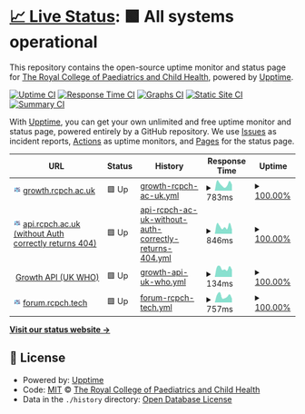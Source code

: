 # [📈 Live Status](https://rcpch.github.io/digital-growth-charts-upptime): <!--live status--> **🟩 All systems operational**

This repository contains the open-source uptime monitor and status page for [The Royal College of Paediatrics and Child Health](https://rcpch.ac.uk), powered by [Upptime](https://github.com/upptime/upptime).

[![Uptime CI](https://github.com/rcpch/digital-growth-charts-upptime/workflows/Uptime%20CI/badge.svg)](https://github.com/rcpch/digital-growth-charts-upptime/actions?query=workflow%3A%22Uptime+CI%22)
[![Response Time CI](https://github.com/rcpch/digital-growth-charts-upptime/workflows/Response%20Time%20CI/badge.svg)](https://github.com/rcpch/digital-growth-charts-upptime/actions?query=workflow%3A%22Response+Time+CI%22)
[![Graphs CI](https://github.com/rcpch/digital-growth-charts-upptime/workflows/Graphs%20CI/badge.svg)](https://github.com/rcpch/digital-growth-charts-upptime/actions?query=workflow%3A%22Graphs+CI%22)
[![Static Site CI](https://github.com/rcpch/digital-growth-charts-upptime/workflows/Static%20Site%20CI/badge.svg)](https://github.com/rcpch/digital-growth-charts-upptime/actions?query=workflow%3A%22Static+Site+CI%22)
[![Summary CI](https://github.com/rcpch/digital-growth-charts-upptime/workflows/Summary%20CI/badge.svg)](https://github.com/rcpch/digital-growth-charts-upptime/actions?query=workflow%3A%22Summary+CI%22)

With [Upptime](https://upptime.js.org), you can get your own unlimited and free uptime monitor and status page, powered entirely by a GitHub repository. We use [Issues](https://github.com/rcpch/digital-growth-charts-upptime/issues) as incident reports, [Actions](https://github.com/rcpch/digital-growth-charts-upptime/actions) as uptime monitors, and [Pages](https://rcpch.github.io/digital-growth-charts-upptime) for the status page.

<!--start: status pages-->
<!-- This summary is generated by Upptime (https://github.com/upptime/upptime) -->
<!-- Do not edit this manually, your changes will be overwritten -->
<!-- prettier-ignore -->
| URL | Status | History | Response Time | Uptime |
| --- | ------ | ------- | ------------- | ------ |
| <img alt="" src="https://raw.githubusercontent.com/rcpch/digital-growth-charts-upptime/master/assets/rcpch192.png" height="13"> [growth.rcpch.ac.uk](https://growth.rcpch.ac.uk) | 🟩 Up | [growth-rcpch-ac-uk.yml](https://github.com/rcpch/digital-growth-charts-upptime/commits/HEAD/history/growth-rcpch-ac-uk.yml) | <details><summary><img alt="Response time graph" src="./graphs/growth-rcpch-ac-uk/response-time-week.png" height="20"> 783ms</summary><br><a href="https://rcpch.github.io/digital-growth-charts-upptime/history/growth-rcpch-ac-uk"><img alt="Response time 624" src="https://img.shields.io/endpoint?url=https%3A%2F%2Fraw.githubusercontent.com%2Frcpch%2Fdigital-growth-charts-upptime%2FHEAD%2Fapi%2Fgrowth-rcpch-ac-uk%2Fresponse-time.json"></a><br><a href="https://rcpch.github.io/digital-growth-charts-upptime/history/growth-rcpch-ac-uk"><img alt="24-hour response time 725" src="https://img.shields.io/endpoint?url=https%3A%2F%2Fraw.githubusercontent.com%2Frcpch%2Fdigital-growth-charts-upptime%2FHEAD%2Fapi%2Fgrowth-rcpch-ac-uk%2Fresponse-time-day.json"></a><br><a href="https://rcpch.github.io/digital-growth-charts-upptime/history/growth-rcpch-ac-uk"><img alt="7-day response time 783" src="https://img.shields.io/endpoint?url=https%3A%2F%2Fraw.githubusercontent.com%2Frcpch%2Fdigital-growth-charts-upptime%2FHEAD%2Fapi%2Fgrowth-rcpch-ac-uk%2Fresponse-time-week.json"></a><br><a href="https://rcpch.github.io/digital-growth-charts-upptime/history/growth-rcpch-ac-uk"><img alt="30-day response time 641" src="https://img.shields.io/endpoint?url=https%3A%2F%2Fraw.githubusercontent.com%2Frcpch%2Fdigital-growth-charts-upptime%2FHEAD%2Fapi%2Fgrowth-rcpch-ac-uk%2Fresponse-time-month.json"></a><br><a href="https://rcpch.github.io/digital-growth-charts-upptime/history/growth-rcpch-ac-uk"><img alt="1-year response time 648" src="https://img.shields.io/endpoint?url=https%3A%2F%2Fraw.githubusercontent.com%2Frcpch%2Fdigital-growth-charts-upptime%2FHEAD%2Fapi%2Fgrowth-rcpch-ac-uk%2Fresponse-time-year.json"></a></details> | <details><summary><a href="https://rcpch.github.io/digital-growth-charts-upptime/history/growth-rcpch-ac-uk">100.00%</a></summary><a href="https://rcpch.github.io/digital-growth-charts-upptime/history/growth-rcpch-ac-uk"><img alt="All-time uptime 99.89%" src="https://img.shields.io/endpoint?url=https%3A%2F%2Fraw.githubusercontent.com%2Frcpch%2Fdigital-growth-charts-upptime%2FHEAD%2Fapi%2Fgrowth-rcpch-ac-uk%2Fuptime.json"></a><br><a href="https://rcpch.github.io/digital-growth-charts-upptime/history/growth-rcpch-ac-uk"><img alt="24-hour uptime 100.00%" src="https://img.shields.io/endpoint?url=https%3A%2F%2Fraw.githubusercontent.com%2Frcpch%2Fdigital-growth-charts-upptime%2FHEAD%2Fapi%2Fgrowth-rcpch-ac-uk%2Fuptime-day.json"></a><br><a href="https://rcpch.github.io/digital-growth-charts-upptime/history/growth-rcpch-ac-uk"><img alt="7-day uptime 100.00%" src="https://img.shields.io/endpoint?url=https%3A%2F%2Fraw.githubusercontent.com%2Frcpch%2Fdigital-growth-charts-upptime%2FHEAD%2Fapi%2Fgrowth-rcpch-ac-uk%2Fuptime-week.json"></a><br><a href="https://rcpch.github.io/digital-growth-charts-upptime/history/growth-rcpch-ac-uk"><img alt="30-day uptime 100.00%" src="https://img.shields.io/endpoint?url=https%3A%2F%2Fraw.githubusercontent.com%2Frcpch%2Fdigital-growth-charts-upptime%2FHEAD%2Fapi%2Fgrowth-rcpch-ac-uk%2Fuptime-month.json"></a><br><a href="https://rcpch.github.io/digital-growth-charts-upptime/history/growth-rcpch-ac-uk"><img alt="1-year uptime 100.00%" src="https://img.shields.io/endpoint?url=https%3A%2F%2Fraw.githubusercontent.com%2Frcpch%2Fdigital-growth-charts-upptime%2FHEAD%2Fapi%2Fgrowth-rcpch-ac-uk%2Fuptime-year.json"></a></details>
| <img alt="" src="https://raw.githubusercontent.com/rcpch/digital-growth-charts-upptime/master/assets/rcpch192.png" height="13"> [api.rcpch.ac.uk (without Auth correctly returns 404)](https://api.rcpch.ac.uk/v1/growth) | 🟩 Up | [api-rcpch-ac-uk-without-auth-correctly-returns-404.yml](https://github.com/rcpch/digital-growth-charts-upptime/commits/HEAD/history/api-rcpch-ac-uk-without-auth-correctly-returns-404.yml) | <details><summary><img alt="Response time graph" src="./graphs/api-rcpch-ac-uk-without-auth-correctly-returns-404/response-time-week.png" height="20"> 846ms</summary><br><a href="https://rcpch.github.io/digital-growth-charts-upptime/history/api-rcpch-ac-uk-without-auth-correctly-returns-404"><img alt="Response time 810" src="https://img.shields.io/endpoint?url=https%3A%2F%2Fraw.githubusercontent.com%2Frcpch%2Fdigital-growth-charts-upptime%2FHEAD%2Fapi%2Fapi-rcpch-ac-uk-without-auth-correctly-returns-404%2Fresponse-time.json"></a><br><a href="https://rcpch.github.io/digital-growth-charts-upptime/history/api-rcpch-ac-uk-without-auth-correctly-returns-404"><img alt="24-hour response time 509" src="https://img.shields.io/endpoint?url=https%3A%2F%2Fraw.githubusercontent.com%2Frcpch%2Fdigital-growth-charts-upptime%2FHEAD%2Fapi%2Fapi-rcpch-ac-uk-without-auth-correctly-returns-404%2Fresponse-time-day.json"></a><br><a href="https://rcpch.github.io/digital-growth-charts-upptime/history/api-rcpch-ac-uk-without-auth-correctly-returns-404"><img alt="7-day response time 846" src="https://img.shields.io/endpoint?url=https%3A%2F%2Fraw.githubusercontent.com%2Frcpch%2Fdigital-growth-charts-upptime%2FHEAD%2Fapi%2Fapi-rcpch-ac-uk-without-auth-correctly-returns-404%2Fresponse-time-week.json"></a><br><a href="https://rcpch.github.io/digital-growth-charts-upptime/history/api-rcpch-ac-uk-without-auth-correctly-returns-404"><img alt="30-day response time 782" src="https://img.shields.io/endpoint?url=https%3A%2F%2Fraw.githubusercontent.com%2Frcpch%2Fdigital-growth-charts-upptime%2FHEAD%2Fapi%2Fapi-rcpch-ac-uk-without-auth-correctly-returns-404%2Fresponse-time-month.json"></a><br><a href="https://rcpch.github.io/digital-growth-charts-upptime/history/api-rcpch-ac-uk-without-auth-correctly-returns-404"><img alt="1-year response time 825" src="https://img.shields.io/endpoint?url=https%3A%2F%2Fraw.githubusercontent.com%2Frcpch%2Fdigital-growth-charts-upptime%2FHEAD%2Fapi%2Fapi-rcpch-ac-uk-without-auth-correctly-returns-404%2Fresponse-time-year.json"></a></details> | <details><summary><a href="https://rcpch.github.io/digital-growth-charts-upptime/history/api-rcpch-ac-uk-without-auth-correctly-returns-404">100.00%</a></summary><a href="https://rcpch.github.io/digital-growth-charts-upptime/history/api-rcpch-ac-uk-without-auth-correctly-returns-404"><img alt="All-time uptime 96.64%" src="https://img.shields.io/endpoint?url=https%3A%2F%2Fraw.githubusercontent.com%2Frcpch%2Fdigital-growth-charts-upptime%2FHEAD%2Fapi%2Fapi-rcpch-ac-uk-without-auth-correctly-returns-404%2Fuptime.json"></a><br><a href="https://rcpch.github.io/digital-growth-charts-upptime/history/api-rcpch-ac-uk-without-auth-correctly-returns-404"><img alt="24-hour uptime 100.00%" src="https://img.shields.io/endpoint?url=https%3A%2F%2Fraw.githubusercontent.com%2Frcpch%2Fdigital-growth-charts-upptime%2FHEAD%2Fapi%2Fapi-rcpch-ac-uk-without-auth-correctly-returns-404%2Fuptime-day.json"></a><br><a href="https://rcpch.github.io/digital-growth-charts-upptime/history/api-rcpch-ac-uk-without-auth-correctly-returns-404"><img alt="7-day uptime 100.00%" src="https://img.shields.io/endpoint?url=https%3A%2F%2Fraw.githubusercontent.com%2Frcpch%2Fdigital-growth-charts-upptime%2FHEAD%2Fapi%2Fapi-rcpch-ac-uk-without-auth-correctly-returns-404%2Fuptime-week.json"></a><br><a href="https://rcpch.github.io/digital-growth-charts-upptime/history/api-rcpch-ac-uk-without-auth-correctly-returns-404"><img alt="30-day uptime 100.00%" src="https://img.shields.io/endpoint?url=https%3A%2F%2Fraw.githubusercontent.com%2Frcpch%2Fdigital-growth-charts-upptime%2FHEAD%2Fapi%2Fapi-rcpch-ac-uk-without-auth-correctly-returns-404%2Fuptime-month.json"></a><br><a href="https://rcpch.github.io/digital-growth-charts-upptime/history/api-rcpch-ac-uk-without-auth-correctly-returns-404"><img alt="1-year uptime 100.00%" src="https://img.shields.io/endpoint?url=https%3A%2F%2Fraw.githubusercontent.com%2Frcpch%2Fdigital-growth-charts-upptime%2FHEAD%2Fapi%2Fapi-rcpch-ac-uk-without-auth-correctly-returns-404%2Fuptime-year.json"></a></details>
| <img alt="" src="https://icons.duckduckgo.com/ip3/api.rcpch.ac.uk.ico" height="13"> [Growth API (UK WHO)](https://api.rcpch.ac.uk/growth/v1/uk-who/calculation) | 🟩 Up | [growth-api-uk-who.yml](https://github.com/rcpch/digital-growth-charts-upptime/commits/HEAD/history/growth-api-uk-who.yml) | <details><summary><img alt="Response time graph" src="./graphs/growth-api-uk-who/response-time-week.png" height="20"> 134ms</summary><br><a href="https://rcpch.github.io/digital-growth-charts-upptime/history/growth-api-uk-who"><img alt="Response time 273" src="https://img.shields.io/endpoint?url=https%3A%2F%2Fraw.githubusercontent.com%2Frcpch%2Fdigital-growth-charts-upptime%2FHEAD%2Fapi%2Fgrowth-api-uk-who%2Fresponse-time.json"></a><br><a href="https://rcpch.github.io/digital-growth-charts-upptime/history/growth-api-uk-who"><img alt="24-hour response time 112" src="https://img.shields.io/endpoint?url=https%3A%2F%2Fraw.githubusercontent.com%2Frcpch%2Fdigital-growth-charts-upptime%2FHEAD%2Fapi%2Fgrowth-api-uk-who%2Fresponse-time-day.json"></a><br><a href="https://rcpch.github.io/digital-growth-charts-upptime/history/growth-api-uk-who"><img alt="7-day response time 134" src="https://img.shields.io/endpoint?url=https%3A%2F%2Fraw.githubusercontent.com%2Frcpch%2Fdigital-growth-charts-upptime%2FHEAD%2Fapi%2Fgrowth-api-uk-who%2Fresponse-time-week.json"></a><br><a href="https://rcpch.github.io/digital-growth-charts-upptime/history/growth-api-uk-who"><img alt="30-day response time 527" src="https://img.shields.io/endpoint?url=https%3A%2F%2Fraw.githubusercontent.com%2Frcpch%2Fdigital-growth-charts-upptime%2FHEAD%2Fapi%2Fgrowth-api-uk-who%2Fresponse-time-month.json"></a><br><a href="https://rcpch.github.io/digital-growth-charts-upptime/history/growth-api-uk-who"><img alt="1-year response time 273" src="https://img.shields.io/endpoint?url=https%3A%2F%2Fraw.githubusercontent.com%2Frcpch%2Fdigital-growth-charts-upptime%2FHEAD%2Fapi%2Fgrowth-api-uk-who%2Fresponse-time-year.json"></a></details> | <details><summary><a href="https://rcpch.github.io/digital-growth-charts-upptime/history/growth-api-uk-who">100.00%</a></summary><a href="https://rcpch.github.io/digital-growth-charts-upptime/history/growth-api-uk-who"><img alt="All-time uptime 99.99%" src="https://img.shields.io/endpoint?url=https%3A%2F%2Fraw.githubusercontent.com%2Frcpch%2Fdigital-growth-charts-upptime%2FHEAD%2Fapi%2Fgrowth-api-uk-who%2Fuptime.json"></a><br><a href="https://rcpch.github.io/digital-growth-charts-upptime/history/growth-api-uk-who"><img alt="24-hour uptime 100.00%" src="https://img.shields.io/endpoint?url=https%3A%2F%2Fraw.githubusercontent.com%2Frcpch%2Fdigital-growth-charts-upptime%2FHEAD%2Fapi%2Fgrowth-api-uk-who%2Fuptime-day.json"></a><br><a href="https://rcpch.github.io/digital-growth-charts-upptime/history/growth-api-uk-who"><img alt="7-day uptime 100.00%" src="https://img.shields.io/endpoint?url=https%3A%2F%2Fraw.githubusercontent.com%2Frcpch%2Fdigital-growth-charts-upptime%2FHEAD%2Fapi%2Fgrowth-api-uk-who%2Fuptime-week.json"></a><br><a href="https://rcpch.github.io/digital-growth-charts-upptime/history/growth-api-uk-who"><img alt="30-day uptime 99.96%" src="https://img.shields.io/endpoint?url=https%3A%2F%2Fraw.githubusercontent.com%2Frcpch%2Fdigital-growth-charts-upptime%2FHEAD%2Fapi%2Fgrowth-api-uk-who%2Fuptime-month.json"></a><br><a href="https://rcpch.github.io/digital-growth-charts-upptime/history/growth-api-uk-who"><img alt="1-year uptime 99.99%" src="https://img.shields.io/endpoint?url=https%3A%2F%2Fraw.githubusercontent.com%2Frcpch%2Fdigital-growth-charts-upptime%2FHEAD%2Fapi%2Fgrowth-api-uk-who%2Fuptime-year.json"></a></details>
| <img alt="" src="https://raw.githubusercontent.com/rcpch/digital-growth-charts-upptime/master/assets/rcpch192.png" height="13"> [forum.rcpch.tech](https://forum.rcpch.tech/) | 🟩 Up | [forum-rcpch-tech.yml](https://github.com/rcpch/digital-growth-charts-upptime/commits/HEAD/history/forum-rcpch-tech.yml) | <details><summary><img alt="Response time graph" src="./graphs/forum-rcpch-tech/response-time-week.png" height="20"> 757ms</summary><br><a href="https://rcpch.github.io/digital-growth-charts-upptime/history/forum-rcpch-tech"><img alt="Response time 860" src="https://img.shields.io/endpoint?url=https%3A%2F%2Fraw.githubusercontent.com%2Frcpch%2Fdigital-growth-charts-upptime%2FHEAD%2Fapi%2Fforum-rcpch-tech%2Fresponse-time.json"></a><br><a href="https://rcpch.github.io/digital-growth-charts-upptime/history/forum-rcpch-tech"><img alt="24-hour response time 457" src="https://img.shields.io/endpoint?url=https%3A%2F%2Fraw.githubusercontent.com%2Frcpch%2Fdigital-growth-charts-upptime%2FHEAD%2Fapi%2Fforum-rcpch-tech%2Fresponse-time-day.json"></a><br><a href="https://rcpch.github.io/digital-growth-charts-upptime/history/forum-rcpch-tech"><img alt="7-day response time 757" src="https://img.shields.io/endpoint?url=https%3A%2F%2Fraw.githubusercontent.com%2Frcpch%2Fdigital-growth-charts-upptime%2FHEAD%2Fapi%2Fforum-rcpch-tech%2Fresponse-time-week.json"></a><br><a href="https://rcpch.github.io/digital-growth-charts-upptime/history/forum-rcpch-tech"><img alt="30-day response time 1003" src="https://img.shields.io/endpoint?url=https%3A%2F%2Fraw.githubusercontent.com%2Frcpch%2Fdigital-growth-charts-upptime%2FHEAD%2Fapi%2Fforum-rcpch-tech%2Fresponse-time-month.json"></a><br><a href="https://rcpch.github.io/digital-growth-charts-upptime/history/forum-rcpch-tech"><img alt="1-year response time 860" src="https://img.shields.io/endpoint?url=https%3A%2F%2Fraw.githubusercontent.com%2Frcpch%2Fdigital-growth-charts-upptime%2FHEAD%2Fapi%2Fforum-rcpch-tech%2Fresponse-time-year.json"></a></details> | <details><summary><a href="https://rcpch.github.io/digital-growth-charts-upptime/history/forum-rcpch-tech">100.00%</a></summary><a href="https://rcpch.github.io/digital-growth-charts-upptime/history/forum-rcpch-tech"><img alt="All-time uptime 99.98%" src="https://img.shields.io/endpoint?url=https%3A%2F%2Fraw.githubusercontent.com%2Frcpch%2Fdigital-growth-charts-upptime%2FHEAD%2Fapi%2Fforum-rcpch-tech%2Fuptime.json"></a><br><a href="https://rcpch.github.io/digital-growth-charts-upptime/history/forum-rcpch-tech"><img alt="24-hour uptime 100.00%" src="https://img.shields.io/endpoint?url=https%3A%2F%2Fraw.githubusercontent.com%2Frcpch%2Fdigital-growth-charts-upptime%2FHEAD%2Fapi%2Fforum-rcpch-tech%2Fuptime-day.json"></a><br><a href="https://rcpch.github.io/digital-growth-charts-upptime/history/forum-rcpch-tech"><img alt="7-day uptime 100.00%" src="https://img.shields.io/endpoint?url=https%3A%2F%2Fraw.githubusercontent.com%2Frcpch%2Fdigital-growth-charts-upptime%2FHEAD%2Fapi%2Fforum-rcpch-tech%2Fuptime-week.json"></a><br><a href="https://rcpch.github.io/digital-growth-charts-upptime/history/forum-rcpch-tech"><img alt="30-day uptime 100.00%" src="https://img.shields.io/endpoint?url=https%3A%2F%2Fraw.githubusercontent.com%2Frcpch%2Fdigital-growth-charts-upptime%2FHEAD%2Fapi%2Fforum-rcpch-tech%2Fuptime-month.json"></a><br><a href="https://rcpch.github.io/digital-growth-charts-upptime/history/forum-rcpch-tech"><img alt="1-year uptime 99.98%" src="https://img.shields.io/endpoint?url=https%3A%2F%2Fraw.githubusercontent.com%2Frcpch%2Fdigital-growth-charts-upptime%2FHEAD%2Fapi%2Fforum-rcpch-tech%2Fuptime-year.json"></a></details>

<!--end: status pages-->

[**Visit our status website →**](https://rcpch.github.io/digital-growth-charts-upptime)

## 📄 License

- Powered by: [Upptime](https://github.com/upptime/upptime)
- Code: [MIT](./LICENSE) © [The Royal College of Paediatrics and Child Health](https://rcpch.ac.uk)
- Data in the `./history` directory: [Open Database License](https://opendatacommons.org/licenses/odbl/1-0/)
